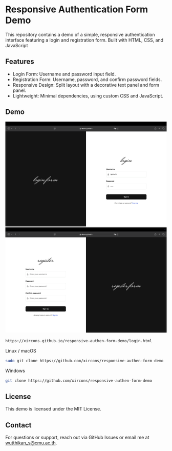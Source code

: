 # Responsive Authentication Form Demo
This repository contains a demo of a simple, responsive authentication interface featuring a login and registration form. Built with HTML, CSS, and JavaScript

## Features
- Login Form: Username and password input field.
- Registration Form: Username, password, and confirm password fields.
- Responsive Design: Split layout with a decorative text panel and form panel.
- Lightweight: Minimal dependencies, using custom CSS and JavaScript.

## Demo
![Demo Screenshot](demo-image/loginpage.png)
![Demo Screenshot](demo-image/registerpage.png)
```bash
https://xircons.github.io/responsive-authen-form-demo/login.html
```

Linux / macOS
```bash
sudo git clone https://github.com/xircons/responsive-authen-form-demo
```
Windows
```bash
git clone https://github.com/xircons/responsive-authen-form-demo
```

## License
This demo is licensed under the MIT License.

## Contact
For questions or support, reach out via GitHub Issues or email me at wutthikan_s@cmu.ac.th.
